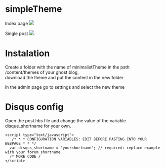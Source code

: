 # simpleTheme

Index page
![](http://i.imm.io/1n5Mn.jpeg)

Single post
![](http://i.imm.io/1n5Oa.png)

# Instalation

Create a folder with the name of minimalistTheme in the path  /content/themes of your ghost blog,  
download the theme and put the content in the new folder

In the admin page go to settings and select the new theme


# Disqus config

Open the post.hbs file and change the value of the variable disque_shortname for your own.

```
<script type="text/javascript">
   /* * * CONFIGURATION VARIABLES: EDIT BEFORE PASTING INTO YOUR WEBPAGE * * */
  var disqus_shortname = 'yourshortname'; // required: replace example with your forum shortname
  /* MORE CODE /
</script>

```


